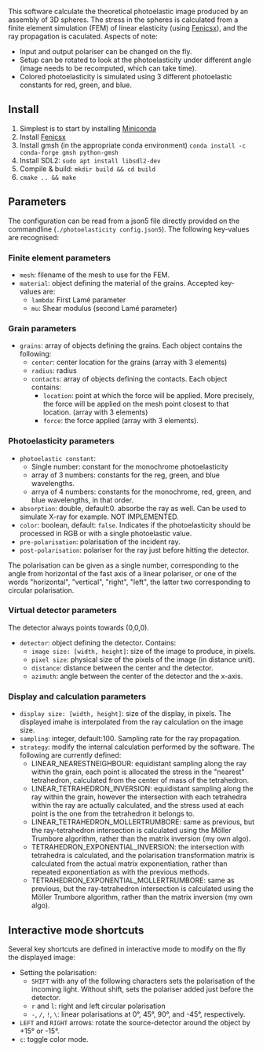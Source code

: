 This software calculate the theoretical photoelastic image produced by an assembly of 3D spheres. The stress in the spheres is calculated from a finite element simulation (FEM) of linear elasticity (using [Fenicsx](https://fenicsproject.org/download/)), and the ray propagation is caculated. Aspects of note: 
- Input and output polariser can be changed on the fly. 
- Setup can be rotated to look at the photoelasticity under different angle (image needs to be recomputed, which can take time). 
- Colored photoelasticity is simulated using 3 different photoelastic constants for red, green, and blue.

## Install
1. Simplest is to start by installing [Miniconda](https://docs.anaconda.com/miniconda/install/)
2. Install [Fenicsx](https://fenicsproject.org/download/)
3. Install gmsh (in the appropriate conda environment) `conda install -c conda-forge gmsh python-gmsh`
4. Install SDL2: `sudo apt install libsdl2-dev`
5. Compile & build: `mkdir build && cd build`
6. `cmake .. && make`

## Parameters
The configuration can be read from a json5 file directly provided on the commandline (`./photoelasticity config.json5`). The following key-values are recognised:

### Finite element parameters

- `mesh`: filename of the mesh to use for the FEM.
- `material`: object defining the material of the grains. Accepted key-values are:
  - `lambda`: First Lamé parameter
  - `mu`: Shear modulus (second Lamé parameter)

### Grain parameters

- `grains`: array of objects defining the grains. Each object contains the following:
  - `center`: center location for the grains (array with 3 elements)
  - `radius`: radius
  - `contacts`: array of objects defining the contacts. Each object contains:
    - `location`: point at which the force will be applied. More precisely, the force will be applied on the mesh point closest to that location. (array with 3 elements)
    - `force`: the force applied (array with 3 elements).

### Photoelasticity parameters

- `photoelastic constant`: 
  - Single number: constant for the monochrome photoelasticity
  - array of 3 numbers: constants for the reg, green, and blue wavelengths. 
  - arrya of 4 numbers: constants for the monochrome, red, green, and blue wavelengths, in that order. 
- `absorption`: double, default:0. absorbe the ray as well. Can be used to simulate X-ray for example. NOT IMPLEMENTED. 
- `color`: boolean, default: `false`. Indicates if the photoelasticity should be processed in RGB or with a single photoelastic value. 
- `pre-polarisation`: polarisation of the incident ray.
- `post-polarisation`: polariser for the ray just before hitting the detector. 

The polarisation can be given as a single number, corresponding to the angle from horizontal of the fast axis of a linear polariser, or one of the words "horizontal", "vertical", "right", "left", the latter two corresponding to circular polarisation. 

### Virtual detector parameters
The detector always points towards (0,0,0).

- `detector`: object defining the detector. Contains:
  - `image size: [width, height]`: size of the image to produce, in pixels.
  - `pixel size`: physical size of the pixels of the image (in distance unit).
  - `distance`: distance between the center and the detector.
  - `azimuth`: angle between the center of the detector and the x-axis.

### Display and calculation parameters

- `display size: [width, height]`: size of the display, in pixels. The displayed imahe is interpolated from the ray calculation on the image size.  
- `sampling`: integer, default:100. Sampling rate for the ray propagation. 
- `strategy`: modify the internal calculation performed by the software. The following are currently defined: 
  - LINEAR_NEARESTNEIGHBOUR: equidistant sampling along the ray within the grain, each point is allocated the stress in the "nearest" tetrahedron, calculated from the center of mass of the tetrahedron.
  - LINEAR_TETRAHEDRON_INVERSION: equidistant sampling along the ray within the grain, however the intersection with each tetrahedra within the ray are actually calculated, and the stress used at each point is the one from the tetrahedron it belongs to.
  - LINEAR_TETRAHEDRON_MOLLERTRUMBORE: same as previous, but the ray-tetrahedron intersection is calculated using the Möller Trumbore algorithm, rather than the matrix inversion (my own algo). 
  - TETRAHEDRON_EXPONENTIAL_INVERSION: the intersection with tetrahedra is calculated, and the polarisation transformation matrix is calculated from the actual matrix exponentiation, rather than repeated exponentiation as with the previous methods.
  - TETRAHEDRON_EXPONENTIAL_MOLLERTRUMBORE: same as previous, but the ray-tetrahedron intersection is calculated using the Möller Trumbore algorithm, rather than the matrix inversion (my own algo). 

## Interactive mode shortcuts
Several key shortcuts are defined in interactive mode to modify on the fly the displayed image:
- Setting the polarisation:
  - `SHIFT` with any of the following characters sets the polarisation of the incoming light. Without shift, sets the polariser added just before the detector.
  - `r` and `l`: right and left circular polarisation
  - `-`, `/`, `!`, `\`: linear polarisations at 0°, 45°, 90°, and -45°, respectively.
- `LEFT` and `RIGHT` arrows: rotate the source-detector around the object by +15° or -15°.
- `c`: toggle color mode.

